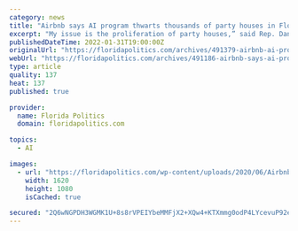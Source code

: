 ```yaml
---
category: news
title: "Airbnb says AI program thwarts thousands of party houses in Florida"
excerpt: "My issue is the proliferation of party houses,” said Rep. Dan Daley, perhaps the Legislature’s most strident advocate of effective regulation of vacation rental homes, during a committee debate last week."
publishedDateTime: 2022-01-31T19:00:00Z
originalUrl: "https://floridapolitics.com/archives/491379-airbnb-ai-program-party-houses/"
webUrl: "https://floridapolitics.com/archives/491186-airbnb-says-ai-program-thwarts-thousands-of-party-houses-in-florida/"
type: article
quality: 137
heat: 137
published: true

provider:
  name: Florida Politics
  domain: floridapolitics.com

topics:
  - AI

images:
  - url: "https://floridapolitics.com/wp-content/uploads/2020/06/Airbnb-Large.jpeg"
    width: 1620
    height: 1080
    isCached: true

secured: "2Q6wNGPDH3WGMK1U+8s8rVPEIYbeMMFjX2+XQw4+KTXmmg0odP4LYcevuP92ej77vQQXI8qECqREA3AImWpvo8yvDA7c6wbIlj4F6X/XkCViru4oumpdvkAwGr+x47WC5XbRRWg0w9HTbowBnjn42pOJqQIwEsJKickhC4A1Fgg3z/ULAoKjJJdBvNouE2vIDzxOaXA7bW4ZpdMVo0jqf0uM0rMbxFjYoFCjOwJDKX4uTXFkR/SsfxaBqOc2POFWBhIiRWqcEIj3AdZK3rFG3PymsZKMzVW40g1PybZJoAAEZ1jQ6jYljFd4/CnUFZti/puZXD3F/8wBUfco/Zs7+g9OhD3pnP4g4ztuGjc+VyY=;jPgR3nOxcOevQi1zBRFiJg=="
---
```


